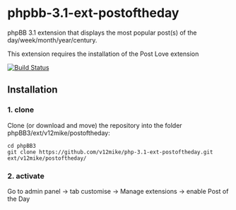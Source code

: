 phpbb-3.1-ext-postoftheday
=========================

phpBB 3.1 extension that displays the most popular post(s) of the day/week/month/year/century.

This extension requires the installation of the Post Love extension

[![Build Status](https://travis-ci.org/v12mike/phpBB-3.1-postoftheday.svg?branch=master)](https://travis-ci.org/v12mike/phpBB-3.1-postoftheday)
## Installation

### 1. clone
Clone (or download and move) the repository into the folder phpBB3/ext/v12mike/postoftheday:

```
cd phpBB3
git clone https://github.com/v12mike/php-3.1-ext-postoftheday.git ext/v12mike/postoftheday/
```

### 2. activate
Go to admin panel -> tab customise -> Manage extensions -> enable Post of the Day

